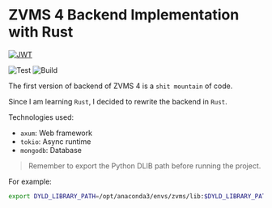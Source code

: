 # ZVMS 4 Backend Implementation with Rust

[![JWT](https://jwt.io/img/badge-compatible.svg)](https://jwt.io/)

![Test](https://github.com/zvms/zvms4-backend-rust/actions/workflows/test.yml/badge.svg) ![Build](https://github.com/zvms/zvms4-backend-rust/actions/workflows/release.yml/badge.svg)

The first version of backend of ZVMS 4 is a `shit mountain` of code.

Since I am learning `Rust`, I decided to rewrite the backend in `Rust`.

Technologies used:

- `axum`: Web framework
- `tokio`: Async runtime
- `mongodb`: Database

> Remember to export the Python DLIB path before running the project.

For example:

```bash
export DYLD_LIBRARY_PATH=/opt/anaconda3/envs/zvms/lib:$DYLD_LIBRARY_PATH
```
